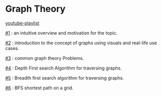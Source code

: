 # Graph Theory

[youtube-playlist](https://youtube.com/playlist?list=PLDV1Zeh2NRsDGO4--qE8yH72HFL1Km93P)

[#1](videos/1/README.md) : an intuitive overview and motivation for the topic.

[#2](videos/2/README.md) : introduction to the concept of graphs using visuals and real-life use cases.

[#3](videos/3/README.md) : common graph theory Problems.

[#4](videos/4/README.md) : Depth First search Algorithm for traversing graphs.

[#5](videos/5/README.md) : Breadth first search algorithm for traversing graphs.

[#6](videos/6/README.md) : BFS shortest path on a grid.
